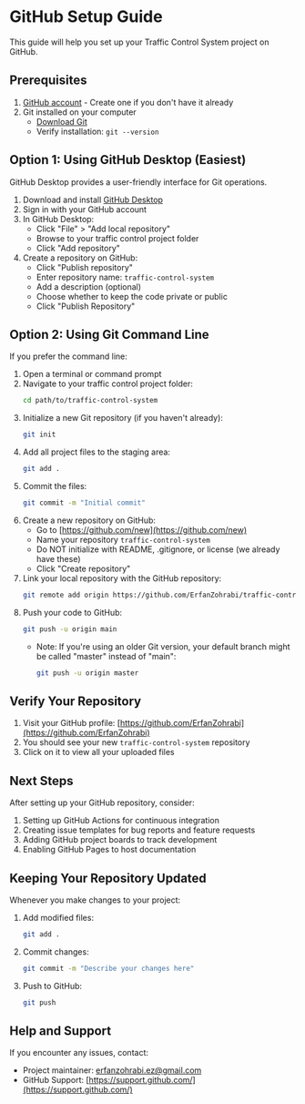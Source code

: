 # GitHub Setup Guide

This guide will help you set up your Traffic Control System project on GitHub.

## Prerequisites

1. [GitHub account](https://github.com/join) - Create one if you don't have it already
2. Git installed on your computer
   - [Download Git](https://git-scm.com/downloads)
   - Verify installation: `git --version`

## Option 1: Using GitHub Desktop (Easiest)

GitHub Desktop provides a user-friendly interface for Git operations.

1. Download and install [GitHub Desktop](https://desktop.github.com/)
2. Sign in with your GitHub account
3. In GitHub Desktop:
   - Click "File" > "Add local repository"
   - Browse to your traffic control project folder
   - Click "Add repository"
4. Create a repository on GitHub:
   - Click "Publish repository"
   - Enter repository name: `traffic-control-system`  
   - Add a description (optional)
   - Choose whether to keep the code private or public
   - Click "Publish Repository"

## Option 2: Using Git Command Line

If you prefer the command line:

1. Open a terminal or command prompt
2. Navigate to your traffic control project folder:
   ```bash
   cd path/to/traffic-control-system
   ```
3. Initialize a new Git repository (if you haven't already):
   ```bash
   git init
   ```
4. Add all project files to the staging area:
   ```bash
   git add .
   ```
5. Commit the files:
   ```bash
   git commit -m "Initial commit"
   ```
6. Create a new repository on GitHub:
   - Go to [https://github.com/new](https://github.com/new)
   - Name your repository `traffic-control-system`
   - Do NOT initialize with README, .gitignore, or license (we already have these)
   - Click "Create repository"
7. Link your local repository with the GitHub repository:
   ```bash
   git remote add origin https://github.com/ErfanZohrabi/traffic-control-system.git
   ```
8. Push your code to GitHub:
   ```bash
   git push -u origin main
   ```
   - Note: If you're using an older Git version, your default branch might be called "master" instead of "main":
     ```bash
     git push -u origin master
     ```

## Verify Your Repository

1. Visit your GitHub profile: [https://github.com/ErfanZohrabi](https://github.com/ErfanZohrabi)
2. You should see your new `traffic-control-system` repository
3. Click on it to view all your uploaded files

## Next Steps

After setting up your GitHub repository, consider:

1. Setting up GitHub Actions for continuous integration
2. Creating issue templates for bug reports and feature requests
3. Adding GitHub project boards to track development
4. Enabling GitHub Pages to host documentation

## Keeping Your Repository Updated

Whenever you make changes to your project:

1. Add modified files:
   ```bash
   git add .
   ```
2. Commit changes:
   ```bash
   git commit -m "Describe your changes here"
   ```
3. Push to GitHub:
   ```bash
   git push
   ```

## Help and Support

If you encounter any issues, contact:
- Project maintainer: [erfanzohrabi.ez@gmail.com](mailto:erfanzohrabi.ez@gmail.com)
- GitHub Support: [https://support.github.com/](https://support.github.com/) 